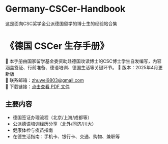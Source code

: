 # Germany-CSCer-Handbook
这是面向CSC奖学金公派德国留学的博士生的经验帖合集
# 《德国 CSCer 生存手册》

📘 本手册由国家留学基金委资助赴德国攻读博士的CSC博士学生自发编写，内容涵盖签证、行前准备、德语培训、德国生活等关键环节。
📝 版本：2025年4月更新版  
📩 联系邮箱：zhuwei9803@gmail.com  
🔗 下载链接：[点击查看 PDF 文件](./CSCer_handbook.pdf)

## 主要内容
- 德国签证办理流程（北京/上海/成都等）
- 公派德语培训经历分享（北外/同济/川大）
- 健康体检与疫苗指南
- 在德生活指南：手机卡、银行卡、交通、购物、兼职等

